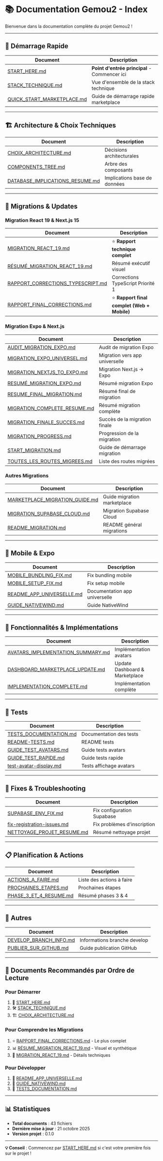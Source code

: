 # 📚 Documentation Gemou2 - Index

Bienvenue dans la documentation complète du projet Gemou2 !

---

## 🚀 Démarrage Rapide

| Document | Description |
|----------|-------------|
| [START_HERE.md](./START_HERE.md) | **Point d'entrée principal** - Commencer ici |
| [STACK_TECHNIQUE.md](./STACK_TECHNIQUE.md) | Vue d'ensemble de la stack technique |
| [QUICK_START_MARKETPLACE.md](./QUICK_START_MARKETPLACE.md) | Guide de démarrage rapide marketplace |

---

## 🏗️ Architecture & Choix Techniques

| Document | Description |
|----------|-------------|
| [CHOIX_ARCHITECTURE.md](./CHOIX_ARCHITECTURE.md) | Décisions architecturales |
| [COMPONENTS_TREE.md](./COMPONENTS_TREE.md) | Arbre des composants |
| [DATABASE_IMPLICATIONS_RESUME.md](./DATABASE_IMPLICATIONS_RESUME.md) | Implications base de données |

---

## 🔄 Migrations & Updates

### Migration React 19 & Next.js 15
| Document | Description |
|----------|-------------|
| [MIGRATION_REACT_19.md](./MIGRATION_REACT_19.md) | ⭐ **Rapport technique complet** |
| [RÉSUMÉ_MIGRATION_REACT_19.md](./RÉSUMÉ_MIGRATION_REACT_19.md) | Résumé exécutif visuel |
| [RAPPORT_CORRECTIONS_TYPESCRIPT.md](./RAPPORT_CORRECTIONS_TYPESCRIPT.md) | Corrections TypeScript Priorité 1 |
| [RAPPORT_FINAL_CORRECTIONS.md](./RAPPORT_FINAL_CORRECTIONS.md) | ⭐ **Rapport final complet (Web + Mobile)** |

### Migration Expo & Next.js
| Document | Description |
|----------|-------------|
| [AUDIT_MIGRATION_EXPO.md](./AUDIT_MIGRATION_EXPO.md) | Audit de migration Expo |
| [MIGRATION_EXPO_UNIVERSEL.md](./MIGRATION_EXPO_UNIVERSEL.md) | Migration vers app universelle |
| [MIGRATION_NEXTJS_TO_EXPO.md](./MIGRATION_NEXTJS_TO_EXPO.md) | Migration Next.js → Expo |
| [RESUMÉ_MIGRATION_EXPO.md](./RESUMÉ_MIGRATION_EXPO.md) | Résumé migration Expo |
| [RESUME_FINAL_MIGRATION.md](./RESUME_FINAL_MIGRATION.md) | Résumé final de migration |
| [MIGRATION_COMPLETE_RESUME.md](./MIGRATION_COMPLETE_RESUME.md) | Résumé migration complète |
| [MIGRATION_FINALE_SUCCES.md](./MIGRATION_FINALE_SUCCES.md) | Succès de la migration finale |
| [MIGRATION_PROGRESS.md](./MIGRATION_PROGRESS.md) | Progression de la migration |
| [START_MIGRATION.md](./START_MIGRATION.md) | Guide de démarrage migration |
| [TOUTES_LES_ROUTES_MIGREES.md](./TOUTES_LES_ROUTES_MIGREES.md) | Liste des routes migrées |

### Autres Migrations
| Document | Description |
|----------|-------------|
| [MARKETPLACE_MIGRATION_GUIDE.md](./MARKETPLACE_MIGRATION_GUIDE.md) | Guide migration marketplace |
| [MIGRATION_SUPABASE_CLOUD.md](./MIGRATION_SUPABASE_CLOUD.md) | Migration Supabase Cloud |
| [README_MIGRATION.md](./README_MIGRATION.md) | README général migrations |

---

## 📱 Mobile & Expo

| Document | Description |
|----------|-------------|
| [MOBILE_BUNDLING_FIX.md](./MOBILE_BUNDLING_FIX.md) | Fix bundling mobile |
| [MOBILE_SETUP_FIX.md](./MOBILE_SETUP_FIX.md) | Fix setup mobile |
| [README_APP_UNIVERSELLE.md](./README_APP_UNIVERSELLE.md) | Documentation app universelle |
| [GUIDE_NATIVEWIND.md](./GUIDE_NATIVEWIND.md) | Guide NativeWind |

---

## 🎨 Fonctionnalités & Implémentations

| Document | Description |
|----------|-------------|
| [AVATARS_IMPLEMENTATION_SUMMARY.md](./AVATARS_IMPLEMENTATION_SUMMARY.md) | Implémentation avatars |
| [DASHBOARD_MARKETPLACE_UPDATE.md](./DASHBOARD_MARKETPLACE_UPDATE.md) | Update Dashboard & Marketplace |
| [IMPLEMENTATION_COMPLETE.md](./IMPLEMENTATION_COMPLETE.md) | Implémentation complète |

---

## 🧪 Tests

| Document | Description |
|----------|-------------|
| [TESTS_DOCUMENTATION.md](./TESTS_DOCUMENTATION.md) | Documentation des tests |
| [README-TESTS.md](./README-TESTS.md) | README tests |
| [GUIDE_TEST_AVATARS.md](./GUIDE_TEST_AVATARS.md) | Guide tests avatars |
| [GUIDE_TEST_RAPIDE.md](./GUIDE_TEST_RAPIDE.md) | Guide tests rapide |
| [test-avatar-display.md](./test-avatar-display.md) | Tests affichage avatars |

---

## 🔧 Fixes & Troubleshooting

| Document | Description |
|----------|-------------|
| [SUPABASE_ENV_FIX.md](./SUPABASE_ENV_FIX.md) | Fix configuration Supabase |
| [fix-registration-issues.md](./fix-registration-issues.md) | Fix problèmes d'inscription |
| [NETTOYAGE_PROJET_RESUME.md](./NETTOYAGE_PROJET_RESUME.md) | Résumé nettoyage projet |

---

## 📋 Planification & Actions

| Document | Description |
|----------|-------------|
| [ACTIONS_A_FAIRE.md](./ACTIONS_A_FAIRE.md) | Liste des actions à faire |
| [PROCHAINES_ETAPES.md](./PROCHAINES_ETAPES.md) | Prochaines étapes |
| [PHASE_3_ET_4_RESUME.md](./PHASE_3_ET_4_RESUME.md) | Résumé phases 3 & 4 |

---

## 📖 Autres

| Document | Description |
|----------|-------------|
| [DEVELOP_BRANCH_INFO.md](./DEVELOP_BRANCH_INFO.md) | Informations branche develop |
| [PUBLIER_SUR_GITHUB.md](./PUBLIER_SUR_GITHUB.md) | Guide publication GitHub |

---

## 🎯 Documents Recommandés par Ordre de Lecture

### Pour Démarrer
1. 📖 [START_HERE.md](./START_HERE.md)
2. 🛠️ [STACK_TECHNIQUE.md](./STACK_TECHNIQUE.md)
3. 🏗️ [CHOIX_ARCHITECTURE.md](./CHOIX_ARCHITECTURE.md)

### Pour Comprendre les Migrations
1. ⭐ [RAPPORT_FINAL_CORRECTIONS.md](./RAPPORT_FINAL_CORRECTIONS.md) - Le plus complet
2. 📊 [RÉSUMÉ_MIGRATION_REACT_19.md](./RÉSUMÉ_MIGRATION_REACT_19.md) - Visuel et synthétique
3. 🔧 [MIGRATION_REACT_19.md](./MIGRATION_REACT_19.md) - Détails techniques

### Pour Développer
1. 📱 [README_APP_UNIVERSELLE.md](./README_APP_UNIVERSELLE.md)
2. 🎨 [GUIDE_NATIVEWIND.md](./GUIDE_NATIVEWIND.md)
3. 🧪 [TESTS_DOCUMENTATION.md](./TESTS_DOCUMENTATION.md)

---

## 📊 Statistiques

- **Total documents** : 43 fichiers
- **Dernière mise à jour** : 21 octobre 2025
- **Version projet** : 0.1.0

---

**💡 Conseil** : Commencez par [START_HERE.md](./START_HERE.md) si c'est votre première fois sur le projet !

